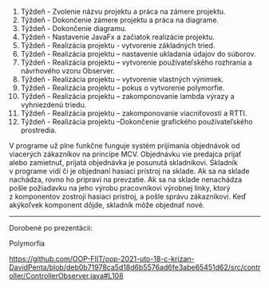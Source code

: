 ﻿1. Týždeň - Zvolenie názvu projektu a práca na zámere projektu. 
2. Týždeň - Dokončenie zámere projektu a práca na diagrame. 
3. Týždeň - Dokončenie diagramu.
4. Týždeň - Nastavenie JavaFx a začiatok realizácie projektu. 
5. Týždeň - Realizácia projektu - vytvorenie základných tried.  
6. Týždeň - Realizácia projektu – nastavenie ukladania údajov do súborov. 
7. Týždeň - Realizácia projektu – vytvorenie používateľského rozhrania a návrhového vzoru Observer.
8. Týždeň - Realizácia projektu – vytvorenie vlastných výnimiek.  
9. Týždeň - Realizácia projektu – pokus o vytvorenie polymorfie. 
10. Týždeň - Realizácia projektu – zakomponovanie lambda výrazy a vyhniezdenú triedu.   
11. Týždeň - Realizácia projektu – zakomponovanie viacniťovosti a RTTI.   
12. Týždeň - Realizácia projektu –Dokončenie grafického používateľského prostredia.   
  
 


V programe už plne funkčne funguje systém prijímania objednávok od viacerých zákazníkov na princípe MCV. Objednávku vie predajca prijať alebo zamietnuť, prijatá objednávka je posunutá skladníkovi. Skladník v programe vidí či je objednaní hasiaci prístroj na sklade. Ak sa na sklade nachádza, rovno ho pripraví na prevzatie. Ak sa na sklade nenachádza pošle požiadavku na jeho výrobu pracovníkovi výrobnej linky, ktorý z komponentov zostrojí hasiaci pristroj, a pošle správu zákazníkovi. Keď akýkoľvek komponent dôjde, skladník môže objednať nové. 

--------------------------------------------------------------------------
Dorobené po prezentácii: 

Polymorfia

https://github.com/OOP-FIIT/oop-2021-uto-18-c-krizan-DavidPenta/blob/deb0b71978ca5d18d6b5576ad6fe3abe65451d62/src/controller/ControllerObserver.java#L108

